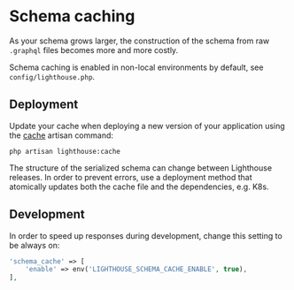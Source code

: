 # Schema caching

As your schema grows larger, the construction of the schema from raw `.graphql` files
becomes more and more costly.

Schema caching is enabled in non-local environments by default, see `config/lighthouse.php`.

## Deployment

Update your cache when deploying a new version of your application
using the [cache](../api-reference/commands.md#cache) artisan command:

```shell
php artisan lighthouse:cache
```

The structure of the serialized schema can change between Lighthouse releases.
In order to prevent errors, use a deployment method that atomically updates
both the cache file and the dependencies, e.g. K8s.

## Development

In order to speed up responses during development, change this setting to be always on:

```php
'schema_cache' => [
    'enable' => env('LIGHTHOUSE_SCHEMA_CACHE_ENABLE', true),
],
```
